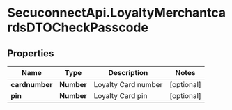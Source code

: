 # SecuconnectApi.LoyaltyMerchantcardsDTOCheckPasscode

## Properties
Name | Type | Description | Notes
------------ | ------------- | ------------- | -------------
**cardnumber** | **Number** | Loyalty Card number | [optional] 
**pin** | **Number** | Loyalty Card pin | [optional] 


